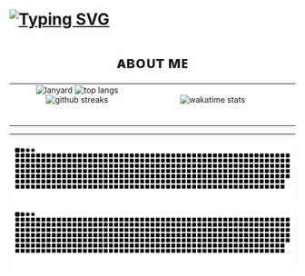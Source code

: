 <h1>
 <a href="https://git.io/typing-svg">
  <img src="https://readme-typing-svg.herokuapp.com?font=VT323&pause=1000&color=10F700&width=440&lines=%22Heya%2C+I'm+Pawele!%F0%9F%91%8B%F0%9F%8F%BB%22;%22Just+a+guy+who+likes+to+code+from+time+to+time.%22;%22Hope+you+find+what+you're+looking+for!%22;%22Have+a+wonderful+day!+ッ%22" alt="Typing SVG" />
 </a>
</h1>
<h1 align="center">ᴀʙᴏᴜᴛ ᴍᴇ</h1>

| | |
|:--------:|:--------:|
| ![lanyard](https://lanyard-profile-readme.vercel.app/api/303108947261259776?theme=dark&bg=0d1117&hideTimestamp=true&borderRadius=5px) ![top langs](https://github-readme-stats.vercel.app/api/top-langs/?username=xaarii&layout=compact&count_private=true&langs_count=8&card_width=445&bg_color=0d1117&title_color=ffffff&text_color=ffffff&icon_color=db1cff&hide_border=true) ![github streaks](https://github-readme-streak-stats.herokuapp.com?user=xaarii&hide_border=true&background=0D1117&currStreakLabel=FFFFFF&sideLabels=FFFFFF&currStreakNum=FFFFFF&dates=FFFFFF&sideNums=FFFFFF&fire=db1cff&ring=db1cff&stroke=FFFFFFFF) <br> &nbsp;&nbsp;&nbsp;&nbsp;&nbsp;&nbsp; &nbsp;&nbsp;&nbsp;&nbsp;&nbsp;&nbsp;&nbsp;&nbsp;&nbsp;&nbsp;&nbsp;&nbsp;&nbsp;&nbsp;&nbsp;&nbsp;&nbsp;&nbsp;&nbsp;&nbsp;&nbsp;&nbsp;&nbsp;&nbsp;&nbsp;&nbsp;&nbsp;&nbsp;&nbsp;&nbsp;&nbsp;&nbsp;&nbsp;&nbsp;&nbsp;&nbsp;&nbsp;&nbsp;&nbsp;&nbsp;&nbsp;&nbsp;&nbsp;&nbsp;&nbsp;&nbsp;&nbsp;&nbsp;&nbsp;&nbsp;&nbsp;&nbsp;&nbsp;&nbsp;&nbsp;&nbsp; | ![wakatime stats](https://github-readme-stats.vercel.app/api/wakatime?username=Pawele&range=last_year&is_including_today=true&theme=dark&bg_color=0d1117&hide_border=true) &nbsp;&nbsp;&nbsp;&nbsp;&nbsp;&nbsp; &nbsp;&nbsp;&nbsp;&nbsp;&nbsp;&nbsp;&nbsp;&nbsp;&nbsp;&nbsp;&nbsp;&nbsp;&nbsp;&nbsp;&nbsp;&nbsp;&nbsp;&nbsp;&nbsp;&nbsp;&nbsp;&nbsp;&nbsp;&nbsp;&nbsp;&nbsp;&nbsp;&nbsp;&nbsp;&nbsp;&nbsp;&nbsp;&nbsp;&nbsp;&nbsp;&nbsp;&nbsp;&nbsp;&nbsp;&nbsp;&nbsp;&nbsp;&nbsp;&nbsp;&nbsp;&nbsp;&nbsp;&nbsp;&nbsp;&nbsp;&nbsp;&nbsp;&nbsp;&nbsp;&nbsp;&nbsp; |

<!-- ![github stats](https://github-readme-stats.vercel.app/api?username=pawele&count_private=true&show_owner=true&show_icons=true&bg_color=0d1117&title_color=ffffff&text_color=ffffff&icon_color=db1cff&hide_border=true) -->


<!--
<a href="https://discord.com/users/303108947261259776">
    <picture>
        <source
          srcset="https://lanyard-profile-readme.vercel.app/api/303108947261259776?theme=dark&bg=0d1117&hideTimestamp=true&borderRadius=5px"
          media="(prefers-color-scheme:dark)" />
        <source
          srcset="https://lanyard-profile-readme.vercel.app/api/303108947261259776?theme=light&hideTimestamp=true&borderRadius=5px"
          media="(prefers-color-scheme:light), (prefers-color-scheme:no-preference)" />
        <img src="https://lanyard-profile-readme.vercel.app/api/303108947261259776?hideTimestamp=true&borderRadius=5px"/>
    </picture>
</a>
<a href="https://github.com/xaarii/">
    <picture>
        <source
          srcset="https://github-readme-stats.vercel.app/api?username=xaarii&count_private=true&show_owner=true&show_icons=true&bg_color=0d1117&title_color=ffffff&text_color=ffffff&icon_color=db1cff&hide_border=true"
          media="(prefers-color-scheme:dark)" />
        <source
          srcset="https://github-readme-stats.vercel.app/api?username=xaarii&count_private=true&show_owner=true&show_icons=true&hide_border=true"
          media="(prefers-color-scheme:light), (prefers-color-scheme:no-preference)" />
        <img src="https://github-readme-stats.vercel.app/api?username=xaarii&count_private=true&show_owner=true&show_icons=true&hide_border=true" />
    </picture>
</a>
<a href="https://github.com/xaarii/">
    <picture>
        <source
          srcset="https://github-readme-stats.vercel.app/api/top-langs/?username=xaarii&layout=compact&count_private=true&langs_count=8&card_width=445&bg_color=0d1117&title_color=ffffff&text_color=ffffff&icon_color=db1cff&hide_border=true"
          media="(prefers-color-scheme:dark)" />
        <source
          srcset="https://github-readme-stats.vercel.app/api/top-langs/?username=xaarii&layout=compact&count_private=true&langs_count=8&card_width=445&hide_border=true"
          media="(prefers-color-scheme:light), (prefers-color-scheme:no-preference)" />
        <img src="https://github-readme-stats.vercel.app/api/top-langs/?username=xaarii&layout=compact&count_private=true&langs_count=8&card_width=445&hide_border=true" />
    </picture>
</a>
<a href="https://wakatime.com/@66bd1434-19d9-4408-aff0-3fa676f3a321">
    <picture>
        <source
          srcset="https://github-readme-stats.vercel.app/api/wakatime?username=Pawele&range=last_year&is_including_today=true&theme=dark&bg_color=0d1117&hide_border=true"
          media="(prefers-color-scheme:dark)" />
        <source
          srcset="https://github-readme-stats.vercel.app/api/wakatime?username=Pawele&range=last_year&is_including_today=true&hide_border=true"
          media="(prefers-color-scheme:light), (prefers-color-scheme:no-preference)" />
        <img src="https://github-readme-stats.vercel.app/api/wakatime?username=Pawele&range=last_year&is_including_today=true&hide_border=true" />
    </picture>
</a>
<a href="https://github.com/xaarii/">
    <picture>
        <source
          srcset="https://github-readme-streak-stats.herokuapp.com?user=xaarii&hide_border=true&background=0D1117&currStreakLabel=FFFFFF&sideLabels=FFFFFF&currStreakNum=FFFFFF&dates=FFFFFF&sideNums=FFFFFF&fire=db1cff&ring=db1cff&stroke=FFFFFFFF"
          media="(prefers-color-scheme:dark)" />
        <source
          srcset="https://github-readme-streak-stats.herokuapp.com?user=xaarii&hide_border=true"
          media="(prefers-color-scheme:light), (prefers-color-scheme:no-preference)" />
        <img src="https://github-readme-streak-stats.herokuapp.com?user=xaarii&hide_border=true" />
    </picture>
</a>
-->

-------------------------------------
![github contribution grid snake animation](https://raw.githubusercontent.com/xaarii/xaarii/output/github-contribution-grid-snake-dark.svg#gh-dark-mode-only)![github contribution grid snake animation](https://raw.githubusercontent.com/xaarii/xaarii/output/github-contribution-grid-snake.svg#gh-light-mode-only)

